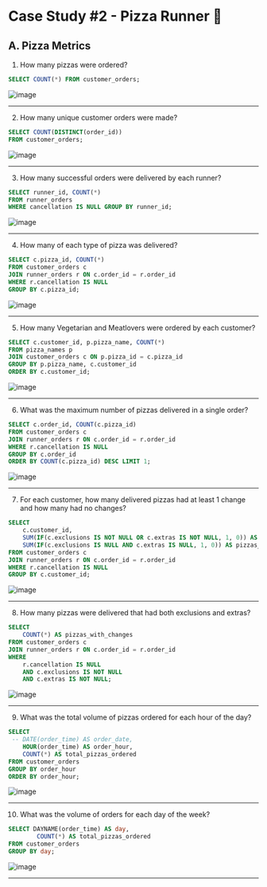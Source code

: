 # Case Study #2 - Pizza Runner 🍕
## A. Pizza Metrics

1. How many pizzas were ordered?
```sql
SELECT COUNT(*) FROM customer_orders;
```
![image](https://github.com/khushi-sabarad/8-Week-SQL-Challenge/assets/71957748/ebb06d8b-9659-4194-ba89-d46164ab065d)

***
2. How many unique customer orders were made?
```sql
SELECT COUNT(DISTINCT(order_id))
FROM customer_orders;
```
![image](https://github.com/khushi-sabarad/8-Week-SQL-Challenge/assets/71957748/45755d0f-0f4e-4420-b92c-10f2cf77f68b)

***

3. How many successful orders were delivered by each runner?
```sql
SELECT runner_id, COUNT(*)
FROM runner_orders
WHERE cancellation IS NULL GROUP BY runner_id;
```
![image](https://github.com/khushi-sabarad/8-Week-SQL-Challenge/assets/71957748/fa25890e-9554-4159-b92d-748e5f4b579a)

***

4. How many of each type of pizza was delivered?
```sql
SELECT c.pizza_id, COUNT(*)
FROM customer_orders c
JOIN runner_orders r ON c.order_id = r.order_id
WHERE r.cancellation IS NULL
GROUP BY c.pizza_id;
```
![image](https://github.com/khushi-sabarad/8-Week-SQL-Challenge/assets/71957748/cf2fdb99-e6ab-471f-828e-3fc19ff8b554)

***

5. How many Vegetarian and Meatlovers were ordered by each customer?
```sql
SELECT c.customer_id, p.pizza_name, COUNT(*)
FROM pizza_names p
JOIN customer_orders c ON p.pizza_id = c.pizza_id
GROUP BY p.pizza_name, c.customer_id
ORDER BY c.customer_id;
```
![image](https://github.com/khushi-sabarad/8-Week-SQL-Challenge/assets/71957748/0a909667-7afa-4d2d-9e3b-cad01ba75462)

***

6. What was the maximum number of pizzas delivered in a single order?
```sql
SELECT c.order_id, COUNT(c.pizza_id)
FROM customer_orders c
JOIN runner_orders r ON c.order_id = r.order_id
WHERE r.cancellation IS NULL
GROUP BY c.order_id
ORDER BY COUNT(c.pizza_id) DESC LIMIT 1;

```
![image](https://github.com/khushi-sabarad/8-Week-SQL-Challenge/assets/71957748/caed34bd-a336-4b8c-b69e-00f025477ed0)

***

7. For each customer, how many delivered pizzas had at least 1 change and how many had no changes?
```sql
SELECT 
    c.customer_id,
    SUM(IF(c.exclusions IS NOT NULL OR c.extras IS NOT NULL, 1, 0)) AS pizzas_with_changes,
    SUM(IF(c.exclusions IS NULL AND c.extras IS NULL, 1, 0)) AS pizzas_with_no_changes
FROM customer_orders c
JOIN runner_orders r ON c.order_id = r.order_id
WHERE r.cancellation IS NULL
GROUP BY c.customer_id;
```
![image](https://github.com/khushi-sabarad/8-Week-SQL-Challenge/assets/71957748/856939ff-fb30-49bc-a7e0-bb6fd1a9e657)

***

8. How many pizzas were delivered that had both exclusions and extras?
```sql
SELECT 
    COUNT(*) AS pizzas_with_changes
FROM customer_orders c
JOIN runner_orders r ON c.order_id = r.order_id
WHERE 
    r.cancellation IS NULL
    AND c.exclusions IS NOT NULL
    AND c.extras IS NOT NULL;
```
![image](https://github.com/khushi-sabarad/8-Week-SQL-Challenge/assets/71957748/9082577e-50c1-4a84-bcc4-a7c80b779ee5)

***

9. What was the total volume of pizzas ordered for each hour of the day?
```sql
SELECT
 -- DATE(order_time) AS order_date,
    HOUR(order_time) AS order_hour,
    COUNT(*) AS total_pizzas_ordered
FROM customer_orders
GROUP BY order_hour
ORDER BY order_hour;
```
![image](https://github.com/khushi-sabarad/8-Week-SQL-Challenge/assets/71957748/25dbe80a-7a97-48b1-a089-84ea19f15a02)

***

10. What was the volume of orders for each day of the week?
```sql
SELECT DAYNAME(order_time) AS day,
        COUNT(*) AS total_pizzas_ordered
FROM customer_orders
GROUP BY day;
```
![image](https://github.com/khushi-sabarad/8-Week-SQL-Challenge/assets/71957748/da48ae95-2b83-437f-a517-20c198f92e54)

***

